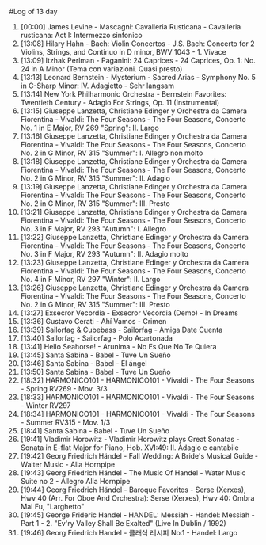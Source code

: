 #Log of 13 day

1. [00:00] James Levine - Mascagni: Cavalleria Rusticana - Cavalleria rusticana: Act I: Intermezzo sinfonico
1. [13:08] Hilary Hahn - Bach: Violin Concertos - J.S. Bach: Concerto for 2 Violins, Strings, and Continuo in D minor, BWV 1043 - 1. Vivace
1. [13:09] Itzhak Perlman - Paganini: 24 Caprices - 24 Caprices, Op. 1: No. 24 in A Minor (Tema con variazioni. Quasi presto)
1. [13:13] Leonard Bernstein - Mysterium - Sacred Arias - Symphony No. 5 in C-Sharp Minor: IV. Adagietto - Sehr langsam
1. [13:14] New York Philharmonic Orchestra - Bernstein Favorites: Twentieth Century - Adagio For Strings, Op. 11 (Instrumental)
1. [13:15] Giuseppe Lanzetta, Christiane Edinger y Orchestra da Camera Fiorentina - Vivaldi: The Four Seasons - The Four Seasons, Concerto No. 1 in E Major, RV 269 "Spring": II. Largo
1. [13:16] Giuseppe Lanzetta, Christiane Edinger y Orchestra da Camera Fiorentina - Vivaldi: The Four Seasons - The Four Seasons, Concerto No. 2 in G Minor, RV 315 "Summer": I. Allegro non molto
1. [13:18] Giuseppe Lanzetta, Christiane Edinger y Orchestra da Camera Fiorentina - Vivaldi: The Four Seasons - The Four Seasons, Concerto No. 2 in G Minor, RV 315 "Summer": II. Adagio
1. [13:19] Giuseppe Lanzetta, Christiane Edinger y Orchestra da Camera Fiorentina - Vivaldi: The Four Seasons - The Four Seasons, Concerto No. 2 in G Minor, RV 315 "Summer": III. Presto
1. [13:21] Giuseppe Lanzetta, Christiane Edinger y Orchestra da Camera Fiorentina - Vivaldi: The Four Seasons - The Four Seasons, Concerto No. 3 in F Major, RV 293 "Autumn": I. Allegro
1. [13:22] Giuseppe Lanzetta, Christiane Edinger y Orchestra da Camera Fiorentina - Vivaldi: The Four Seasons - The Four Seasons, Concerto No. 3 in F Major, RV 293 "Autumn": II. Adagio molto
1. [13:23] Giuseppe Lanzetta, Christiane Edinger y Orchestra da Camera Fiorentina - Vivaldi: The Four Seasons - The Four Seasons, Concerto No. 4 in F Minor, RV 297 "Winter": II. Largo
1. [13:26] Giuseppe Lanzetta, Christiane Edinger y Orchestra da Camera Fiorentina - Vivaldi: The Four Seasons - The Four Seasons, Concerto No. 2 in G Minor, RV 315 "Summer": III. Presto
1. [13:27] Exsecror Vecordia - Exsecror Vecordia (Demo) - In Dreams
1. [13:36] Gustavo Cerati - Ahí Vamos - Crimen
1. [13:39] Sailorfag & Cubebass - Sailorfag - Amiga Date Cuenta
1. [13:40] Sailorfag - Sailorfag - Polo Acartonada
1. [13:41] Hello Seahorse! - Arunima - No Es Que No Te Quiera
1. [13:45] Santa Sabina - Babel - Tuve Un Sueño
1. [13:46] Santa Sabina - Babel - El ángel
1. [13:50] Santa Sabina - Babel - Tuve Un Sueño
1. [18:32] HARMONICO101 - HARMONICO101 - Vivaldi - The Four Seasons - Spring RV269 - Mov. 3/3
1. [18:33] HARMONICO101 - HARMONICO101 - Vivaldi - The Four Seasons - Winter RV297
1. [18:34] HARMONICO101 - HARMONICO101 - Vivaldi - The Four Seasons - Summer RV315 - Mov. 1/3
1. [18:41] Santa Sabina - Babel - Tuve Un Sueño
1. [19:41] Vladimir Horowitz - Vladimir Horowitz plays Great Sonatas - Sonata in E-flat Major for Piano, Hob. XVI:49: II. Adagio e cantabile
1. [19:42] Georg Friedrich Händel - Fall Wedding: A Bride's Musical Guide - Walter Music - Alla Hornpipe
1. [19:43] Georg Friedrich Händel - The Music Of Handel - Water Music Suite no 2 - Allegro Alla Hornpipe
1. [19:44] Georg Friedrich Händel - Baroque Favorites - Serse (Xerxes), Hwv 40 (Arr. For Oboe And Orchestra): Serse (Xerxes), Hwv 40: Ombra Mai Fu, "Larghetto"
1. [19:45] George Frideric Handel - HANDEL: Messiah - Handel: Messiah - Part 1 - 2. "Ev'ry Valley Shall Be Exalted" (Live In Dublin / 1992)
1. [19:46] Georg Friedrich Handel - 클래식 레시피 No.1 - Handel: Largo
